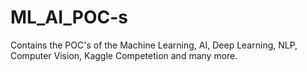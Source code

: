 # ML_AI_POC-s
Contains the POC's of the Machine Learning, AI, Deep Learning, NLP, Computer Vision, Kaggle Competetion and many more.
